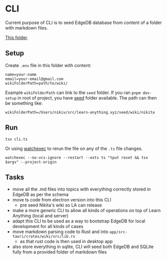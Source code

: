 # CLI

Current purpose of CLI is to seed EdgeDB database from content of a folder with markdown files.

[This folder](https://github.com/learn-anything/seed/tree/main/wiki/nikita).

## Setup

Create `.env` file in this folder with content:

```
name=your-name
email=your-email@gmail.com
wikiFolderPath=path/to/wiki/
```

Example `wikiFolderPath` can link to the `seed` folder. If you ran `pnpm dev-setup` in root of project, you have [seed](https://github.com/learn-anything/seed) folder available. The path can then be something like:

```
wikiFolderPath=/Users/nikiv/src/learn-anything.xyz/seed/wiki/nikita
```

## Run

```
tsx cli.ts
```

Or using [watchexec](https://watchexec.github.io) to rerun the file on any of the `.ts` file changes.

```
watchexec --no-vcs-ignore --restart --exts ts "tput reset && tsx $argv" --project-origin
```

## Tasks

- move all the .md files into topics with everything correctly stored in EdgeDB as per the schema
- move ts code from electron version into this CLI
  - pre seed Nikita's wiki so LA can release
- make a more generic CLI to allow all kinds of operations on top of Learn Anything (local and server)
- adapt this CLI to be used as a way to bootstrap EdgeDB for local development for all kinds of cases
- move markdown parsing code to Rust and into `app/src-tauri/crates/wiki/src/lib.rs`
  - as that rust code is then used in desktop app
- also store everything in sqlite, CLI will seed both EdgeDB and SQLite fully from a provided folder of markdown files
